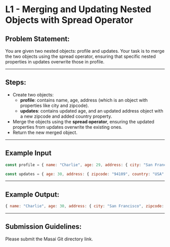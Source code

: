 # L1 - Merging and Updating Nested Objects with Spread Operator

## Problem Statement:
You are given two nested objects: profile and updates. Your task is to merge the two objects using the spread operator, ensuring that specific nested properties in updates overwrite those in profile.

---

## Steps:
- Create two objects:  
  - **profile**: contains name, age, address (which is an object with properties like city and zipcode).  
  - **updates**: contains updated age, and an updated address object with a new zipcode and added country property.
- Merge the objects using the **spread operator**, ensuring the updated properties from updates overwrite the existing ones.
- Return the new merged object.

---

## Example Input
```javascript
const profile = { name: "Charlie", age: 29, address: { city: "San Francisco", zipcode: "94101" } };

const updates = { age: 30, address: { zipcode: "94109", country: "USA" } };
```

---

## Example Output:
```javascript
{ name: "Charlie", age: 30, address: { city: "San Francisco", zipcode: "94109", country: "USA" } }
```

---

## Submission Guidelines:
Please submit the Masai Git directory link.
